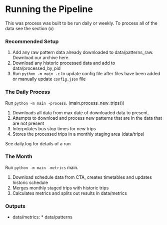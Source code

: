# Running the Pipeline

This was process was built to be run daily or weekly. To process all of the data see the section (x)

### Recommended Setup
1. Add any raw pattern data already downloaded to data/patterns_raw. Download our archive here.
2. Download any historic processed data and add to data/processed_by_pid
3. Run `python -m main -c` to update config file after files have been added or manually update `config.json` file


### The Daily Process
Run `python -m main -process`. (main.process_new_trips())

1. Downloads all data from max date of downloaded data to present.
2. Attempts to download and process new patterns that are in the data that are not present
3. Interpolates bus stop times for new trips
4. Stores the processed trips in a monthly staging area (data/trips)

See daily.log for details of a run

### The Month

Run `python -m main -metrics` main.

1. Download schedule data from CTA, creates timetables and updates historic schedule
2. Merges monthly staged trips with historic trips
3. Calculates metrics and splits out results in data/metrics



### Outputs
* data/metrics:
    * 
data/patterns